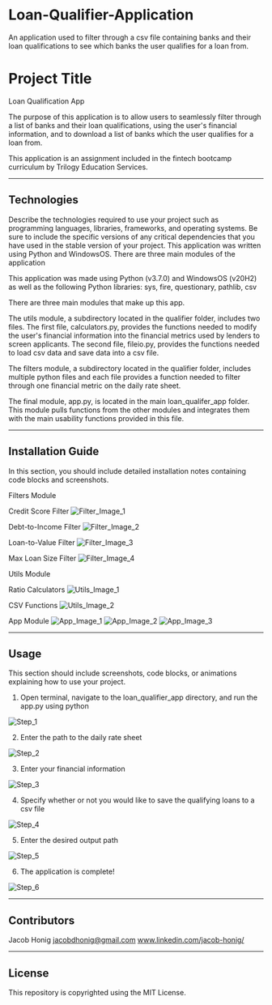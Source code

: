 # Loan-Qualifier-Application
An application used to filter through a csv file containing banks and their loan qualifications to see which banks the user qualifies for a loan from.

# Project Title
Loan Qualification App

The purpose of this application is to allow users to seamlessly filter through a list of banks and their loan qualifications, using the user's financial information, and to download a list of banks which the user qualifies for a loan from. 

This application is an assignment included in the fintech bootcamp curriculum by Trilogy Education Services. 


---

## Technologies

Describe the technologies required to use your project such as programming languages, libraries, frameworks, and operating systems. Be sure to include the specific versions of any critical dependencies that you have used in the stable version of your project.
This application was written using Python and WindowsOS. There are three main modules of the application

This application was made using Python (v3.7.0) and WindowsOS (v20H2) as well as the following Python libraries: 
    sys, fire, questionary, pathlib, csv

There are three main modules that make up this app.

The utils module, a subdirectory located in the qualifier folder, includes two files. The first file, calculators.py, provides the functions needed to modify the user's financial information into the financial metrics used by lenders to screen applicants. The second file, fileio.py, provides the functions needed to load csv data and save data into a csv file.

The filters module, a subdirectory located in the qualifier folder, includes multiple python files and each file provides a function needed to filter through one financial metric on the daily rate sheet.

The final module, app.py, is located in the main loan_qualifer_app folder. This module pulls functions from the other modules and integrates them with the main usability functions provided in this file. 


---

## Installation Guide

In this section, you should include detailed installation notes containing code blocks and screenshots.

Filters Module

Credit Score Filter
![Filter_Image_1](https://user-images.githubusercontent.com/63683699/148701586-6cd37a4c-7060-4e85-80a1-991b4973791a.jpg)

Debt-to-Income Filter
![Filter_Image_2](https://user-images.githubusercontent.com/63683699/148701589-0b82e007-1a27-443c-bb90-a5f1b0e43a16.jpg)

Loan-to-Value Filter
![Filter_Image_3](https://user-images.githubusercontent.com/63683699/148701590-94184646-b4e7-4f5b-8995-ddf5d7e5b697.jpg)

Max Loan Size Filter
![Filter_Image_4](https://user-images.githubusercontent.com/63683699/148701591-c3c436cb-c2ea-4399-b9fa-f3e46d90e41b.jpg)

Utils Module

Ratio Calculators
![Utils_Image_1](https://user-images.githubusercontent.com/63683699/148701608-67de830c-4dc2-460d-83a0-81d2fffb6328.jpg)

CSV Functions
![Utils_Image_2](https://user-images.githubusercontent.com/63683699/148701610-cfc00ea1-03cc-4209-bc2e-16454542e79f.jpg)

App Module
![App_Image_1](https://user-images.githubusercontent.com/63683699/148701579-be04d2bc-c6d9-46b9-8deb-c281c3423875.jpg)
![App_Image_2](https://user-images.githubusercontent.com/63683699/148701577-2cb0477d-9fd8-4706-9e0a-6963470cf3d5.jpg)
![App_Image_3](https://user-images.githubusercontent.com/63683699/148701578-39290850-7141-44cd-bbaf-5e71d439c132.jpg)

---

## Usage

This section should include screenshots, code blocks, or animations explaining how to use your project.

1. Open terminal, navigate to the loan_qualifier_app directory, and run the app.py using python

![Step_1](https://user-images.githubusercontent.com/63683699/148700963-789aa26a-9306-4379-8f20-8b63d7144a4b.jpg)

2. Enter the path to the daily rate sheet

![Step_2](https://user-images.githubusercontent.com/63683699/148700968-d4f6cd64-06e5-49c6-b627-a62c7a2286e8.jpg)

3. Enter your financial information

![Step_3](https://user-images.githubusercontent.com/63683699/148700980-51c42be9-a863-4046-8997-0e290bb9900f.jpg)

4. Specify whether or not you would like to save the qualifying loans to a csv file

![Step_4](https://user-images.githubusercontent.com/63683699/148700988-2b9c2a23-13e5-4aef-b445-f1bdf4ec8611.jpg)

5. Enter the desired output path

![Step_5](https://user-images.githubusercontent.com/63683699/148700996-00216436-13a9-4934-9915-a1e4c27136b9.jpg)

6. The application is complete!

![Step_6](https://user-images.githubusercontent.com/63683699/148701028-b72a21dd-324c-4b13-928d-637a7d3a83e2.jpg)

---

## Contributors
Jacob Honig
jacobdhonig@gmail.com
www.linkedin.com/jacob-honig/

---

## License

This repository is copyrighted using the MIT License. 
